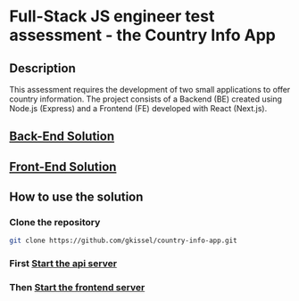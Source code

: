 # Full-Stack JS engineer test assessment - the Country Info App

## Description

This assessment requires the development of two small applications to offer country information. The project consists of a Backend (BE) created using Node.js (Express) and a Frontend (FE) developed with React (Next.js).


## [Back-End Solution](back-end/README.MD)

## [Front-End Solution](front-end/README.md)


## How to use the solution

### Clone the repository

```bash
git clone https://github.com/gkissel/country-info-app.git
```

### First [Start the api server](back-end/README.MD#How-to-run)

### Then [Start the frontend server](front-end/README.md#How-to-run)